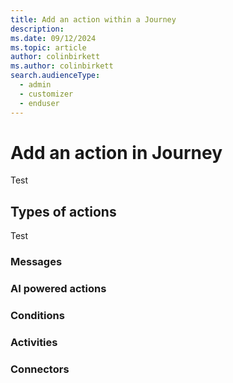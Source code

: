 ```yaml
---
title: Add an action within a Journey
description: 
ms.date: 09/12/2024
ms.topic: article
author: colinbirkett
ms.author: colinbirkett
search.audienceType: 
  - admin
  - customizer
  - enduser
---
```


# Add an action in Journey

Test

## Types of actions

Test

### Messages

### AI powered actions

### Conditions

### Activities

### Connectors
